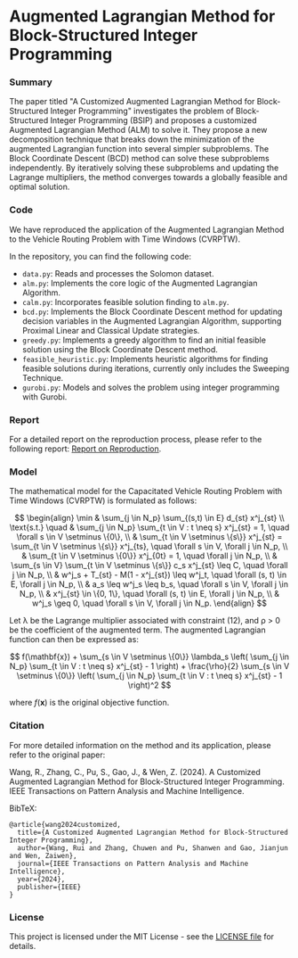 # Augmented Lagrangian Method for Block-Structured Integer Programming

### Summary

The paper titled "A Customized Augmented Lagrangian Method for Block-Structured Integer Programming" investigates the problem of Block-Structured Integer Programming (BSIP) and proposes a customized Augmented Lagrangian Method (ALM) to solve it. They propose a new decomposition technique that breaks down the minimization of the augmented Lagrangian function into several simpler subproblems. The Block Coordinate Descent (BCD) method can solve these subproblems independently. By iteratively solving these subproblems and updating the Lagrange multipliers, the method converges towards a globally feasible and optimal solution.

### Code

We have reproduced the application of the Augmented Lagrangian Method to the Vehicle Routing Problem with Time Windows (CVRPTW).

In the repository, you can find the following code:

- `data.py`: Reads and processes the Solomon dataset.
- `alm.py`: Implements the core logic of the Augmented Lagrangian Algorithm.
- `calm.py`: Incorporates feasible solution finding to `alm.py`.
- `bcd.py`: Implements the Block Coordinate Descent method for updating decision variables in the Augmented Lagrangian Algorithm, supporting Proximal Linear and Classical Update strategies.
- `greedy.py`: Implements a greedy algorithm to find an initial feasible solution using the Block Coordinate Descent method.
- `feasible_heuristic.py`: Implements heuristic algorithms for finding feasible solutions during iterations, currently only includes the Sweeping Technique.
- `gurobi.py`: Models and solves the problem using integer programming with Gurobi.

### Report

For a detailed report on the reproduction process, please refer to the following report: [Report on Reproduction](https://github.com/LucasBoTang/Augmented_Lagrangian_Method_for_Block-Structured_Integer_Programming/blob/main/report.pdf).

### Model

The mathematical model for the Capacitated Vehicle Routing Problem with Time Windows (CVRPTW) is formulated as follows:

$$
\begin{align}
\min & \sum_{j \in N_p} \sum_{(s,t) \in E} d_{st} x^j_{st} \\
\text{s.t.} \quad & \sum_{j \in N_p} \sum_{t \in V : t \neq s} x^j_{st} = 1, \quad \forall s \in V \setminus \{0\}, \\
& \sum_{t \in V \setminus \{s\}} x^j_{st} = \sum_{t \in V \setminus \{s\}} x^j_{ts}, \quad \forall s \in V, \forall j \in N_p, \\
& \sum_{t \in V \setminus \{0\}} x^j_{0t} = 1, \quad \forall j \in N_p, \\
& \sum_{s \in V} \sum_{t \in V \setminus \{s\}} c_s x^j_{st} \leq C, \quad \forall j \in N_p, \\
& w^j_s + T_{st} - M(1 - x^j_{st}) \leq w^j_t, \quad \forall (s, t) \in E, \forall j \in N_p, \\
& a_s \leq w^j_s \leq b_s, \quad \forall s \in V, \forall j \in N_p, \\
& x^j_{st} \in \{0, 1\}, \quad \forall (s, t) \in E, \forall j \in N_p, \\
& w^j_s \geq 0, \quad \forall s \in V, \forall j \in N_p.
\end{align}
$$

Let λ be the Lagrange multiplier associated with constraint (12), and ρ > 0 be the coefficient of the augmented term. The augmented Lagrangian function can then be expressed as:

$$
f(\mathbf{x}) + \sum_{s \in V \setminus \{0\}} \lambda_s \left( \sum_{j \in N_p} \sum_{t \in V : t \neq s} x^j_{st} - 1 \right) + \frac{\rho}{2} \sum_{s \in V \setminus \{0\}} \left( \sum_{j \in N_p} \sum_{t \in V : t \neq s} x^j_{st} - 1 \right)^2
$$

where $f(\mathbf{x})$ is the original objective function.

### Citation

For more detailed information on the method and its application, please refer to the original paper:

Wang, R., Zhang, C., Pu, S., Gao, J., & Wen, Z. (2024). A Customized Augmented Lagrangian Method for Block-Structured Integer Programming. IEEE Transactions on Pattern Analysis and Machine Intelligence.

BibTeX:

```
@article{wang2024customized,
  title={A Customized Augmented Lagrangian Method for Block-Structured Integer Programming},
  author={Wang, Rui and Zhang, Chuwen and Pu, Shanwen and Gao, Jianjun and Wen, Zaiwen},
  journal={IEEE Transactions on Pattern Analysis and Machine Intelligence},
  year={2024},
  publisher={IEEE}
}
```

### License

This project is licensed under the MIT License - see the [LICENSE file](https://github.com/LucasBoTang/Augmented_Lagrangian_Method_for_Block-Structured_Integer_Programming/blob/main/LICENSE) for details.
